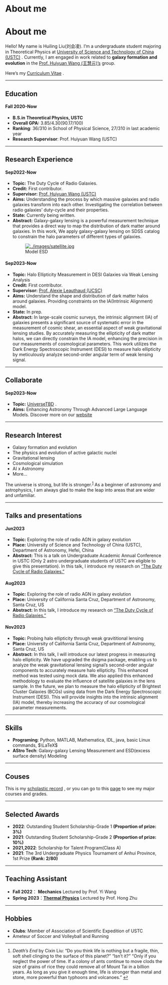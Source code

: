 # About me

<h1 id="about-me">About me</h1>
<p>Hello! My name is Huiling Liu(刘会凌). I&rsquo;m a undergraduate student majoring in Theoretical Physics at <a href="https://en.ustc.edu.cn/" target="_blank" rel="noopener noreffer">University of Science and Technology of China (USTC)</a>
. Currently, I am engaged in work related to <strong>galaxy formation and evolution</strong> in the <a href="http://staff.ustc.edu.cn/~whywang/index.html" target="_blank" rel="noopener noreffer">Prof. Huiyuan Wang (王慧元)&rsquo;s</a>
 group.</p>
<p>Here&rsquo;s my <a href="../docs/HuilingLiu_CV.pdf" rel="">Curriculum Vitae</a>
.</p>
<hr>
<h2 id="education">Education</h2>
<h4 id="fall-2020-now"><strong>Fall 2020-Now</strong></h4>
<ul>
<li><strong>B.S.in Theoretical Physics, USTC</strong></li>
<li><strong>Overall GPA:</strong> 3.85/4.30(90.17/100)</li>
<li><strong>Ranking</strong>: 36/310 in School of Physical Science, 27/310 in last academic year</li>
<li><strong>Research Supervisor</strong>: Prof. Huiyuan Wang (USTC)</li>
</ul>
<hr>
<h2 id="research-experience">Research Experience</h2>
<h4 id="sep2022-now">Sep2022-Now</h4>
<ul>
<li><strong>Topic:</strong> The Duty Cycle of Radio Galaxies.</li>
<li><strong>Credit:</strong> First contributor.</li>
<li><strong>Supervisor:</strong> <a href="http://staff.ustc.edu.cn/~whywang/index.html" target="_blank" rel="noopener noreffer">Prof. Huiyuan Wang (USTC)</a>
</li>
<li><strong>Aims:</strong> Understanding the process by which massive galaxies and radio galaxies transform into each other. Investigating the correlation between radio galaxies&rsquo; duty-cycle and their properties.</li>
<li><strong>State:</strong> Currently being written.</li>
<li><strong>Abstract:</strong> Galaxy-galaxy lensing is a powerful measurement technique that provides a direct way to map the distribution of dark matter around galaxies. In this work, We apply galaxy-galaxy lensing on SDSS catalog to constrain the halo parameters of different types of galaxies.
<figure><a class="lightgallery" href="../images/satellite.jpg" title="Model ESD" data-thumbnail="../images/satellite.jpg" data-sub-html="<h2>Model ESD </h2><p>Model ESD</p>">
        <img
            class="lazyload"
            src="/svg/loading.min.svg"
            data-src="../images/satellite.jpg"
            data-srcset="../images/satellite.jpg, ../images/satellite.jpg 1.5x, ../images/satellite.jpg 2x"
            data-sizes="auto"
            alt="../images/satellite.jpg" />
    </a><figcaption class="image-caption">Model ESD </figcaption>
    </figure></li>
</ul>
<h4 id="sep2023-now">Sep2023-Now</h4>
<ul>
<li><strong>Topic:</strong> Halo Ellipticity Measurement in DESI Galaxies via Weak Lensing Analysis</li>
<li><strong>Credit:</strong> First contributor.</li>
<li><strong>Supervisor:</strong> <a href="https://alexie.sites.ucsc.edu/" target="_blank" rel="noopener noreffer">Prof. Alexie Leauthaud (UCSC)</a>
</li>
<li><strong>Aims:</strong> Understand the shape and distribution of dark matter halos around galaxies. Providing constraints on the IA(Intrinsic Alignment) model.</li>
<li><strong>State:</strong> In prep.</li>
<li><strong>Abstract:</strong> In large-scale cosmic surveys, the intrinsic alignment (IA) of galaxies presents a significant source of systematic error in the measurement of cosmic shear, an essential aspect of weak gravitational lensing studies. By accurately measuring the ellipticity of dark matter halos, we can directly constrain the IA model, enhancing the precision in our measurements of cosmological parameters. This work utilizes the Dark Energy Spectroscopic Instrument (DESI) to measure halo ellipticity by meticulously analyze second-order angular term of weak lensing signal.</li>
</ul>
<hr>
<h2 id="collaborate">Collaborate</h2>
<h4 id="sep2023-now-1">Sep2023-Now</h4>
<ul>
<li><strong>Topic:</strong> <a href="https://universetbd.org/" target="_blank" rel="noopener noreffer">UniverseTBD</a>
.</li>
<li><strong>Aims:</strong> Enhancing Astronomy Through Advanced Large Language Models. Discover more on our <a href="https://universetbd.org/" target="_blank" rel="noopener noreffer">website</a>
</li>
</ul>
<hr>
<h2 id="research-interest">Research Interest</h2>
<ul>
<li>Galaxy formation and evolution</li>
<li>The physics and evolution of active galactic nuclei</li>
<li>Gravitational lensing</li>
<li>Cosmological simulation</li>
<li>AI x Astronomy</li>
<li>More&hellip;</li>
</ul>
<p>The universe is strong, but life is stronger.<sup id="fnref:1"><a href="#fn:1" class="footnote-ref" role="doc-noteref">1</a></sup> As a beginner of astronomy and astrophysics, I am always glad to make the leap into areas that are wider and unfamiliar.</p>
<hr>
<h2 id="talks-and-presentations">Talks and presentations</h2>
<h4 id="jun2023">Jun2023</h4>
<ul>
<li><strong>Topic:</strong> Exploring the role of radio AGN in galaxy evolution</li>
<li><strong>Place:</strong> University of Science and Technology of China (USTC), Department of Astronomy, Hefei, China</li>
<li><strong>Abstract:</strong> This is a talk on Undergraduate Academic Annual Conference in USTC (Only 2 astro  undergraduate students of USTC are eligible to give this presentation). In this talk, I introduce my research on <a href="" rel="">&ldquo;The Duty Cycle of Radio Galaxies.&rdquo;</a>
</li>
</ul>
<h4 id="aug2023">Aug2023</h4>
<ul>
<li><strong>Topic:</strong> Exploring the role of radio AGN in galaxy evolution</li>
<li><strong>Place:</strong> University of California Santa Cruz, Department of Astronomy, Santa Cruz, US</li>
<li><strong>Abstract:</strong> In this talk, I introduce my research on <a href="" rel="">&ldquo;The Duty Cycle of Radio Galaxies.&rdquo;</a>
</li>
</ul>
<h4 id="nov2023">Nov2023</h4>
<ul>
<li><strong>Topic:</strong> Probing halo ellipticity through weak gravititional lensing</li>
<li><strong>Place:</strong> University of California Santa Cruz, Department of Astronomy, Santa Cruz, US</li>
<li><strong>Abstract:</strong> In this talk, I will introduce our latest progress in measuring halo ellipticity. We have upgraded the dsigma package, enabling us to analyze the weak gravitational lensing signal&rsquo;s second-order angular components to accurately measure halo ellipticity. This enhanced method was tested using mock data. We also applied this enhanced methodology to evaluate the influence of satellite galaxies in the lens sample. In the future, we plan to measure the halo ellipticity of Brightest Cluster Galaxies (BCGs) using data from the Dark Energy Spectroscopic Instrument (DESI). This will provide insights into the intrinsic alignment (IA) model, thereby increasing the accuracy of our cosmological parameter measurements.</li>
</ul>
<hr>
<h2 id="skills">Skills</h2>
<ul>
<li><strong>Programing</strong>:
Python, MATLAB, Mathematica, IDL, java, basic Linux commands, $\LaTeX$</li>
<li><strong>AStro Tech</strong>:
Galaxy-galaxy Lensing Measurement and ESD(excess surface density) Modeling</li>
</ul>
<hr>
<h2 id="couses">Couses</h2>
<p>This is my <a href="../docs/grade.pdf" rel="">scholastic record</a>
, or you can go to this <a href="../grade" rel="">page</a>
 to see my major courses and grades.</p>
<hr>
<h2 id="selected-awards">Selected Awards</h2>
<ul>
<li><strong>2022</strong>: Outstanding Student Scholarship-Grade 1 <strong>(Proportion of prize: 3%)</strong></li>
<li><strong>2021</strong>: Outstanding Student Scholarship-Grade 2 <strong>(Proportion of prize: 10%)</strong></li>
<li><strong>2021,2022</strong>: Scholarship for Talent Program(Class A)</li>
<li><strong>2021</strong>: The 3rd Undergraduate Physics Tournament of Anhui Province, 1st Prize <strong>(Rank: 2/80)</strong></li>
</ul>
<hr>
<h2 id="teaching-assistant">Teaching Assistant</h2>
<ul>
<li><strong>Fall 2022</strong>： <strong>Mechanics</strong> Lectured by Prof. Yi Wang</li>
<li><strong>Spring 2023</strong>：<a href="../thermal-physics/intro/" rel=""><strong>Thermal Physics</strong></a>
 Lectured by Prof. Hong Zhu</li>
</ul>
<hr>
<h2 id="hobbies">Hobbies</h2>
<ul>
<li><strong>Clubs</strong>:  Member of Association of Scientific Expedition of USTC</li>
<li>Ameteur of Soccer and Volleyball and Running</li>
</ul>
<div class="footnotes" role="doc-endnotes">
<hr>
<ol>
<li id="fn:1">
<p><em>Death&rsquo;s End</em> by Cixin Liu:
&ldquo;Do you think life is nothing but a fragile, thin, soft shell clinging to the surface of this planet?&rdquo;
&ldquo;Isn&rsquo;t it?&rdquo;
&ldquo;Only if you neglect the power of time. If a colony of ants continue to move clods the size of grains of rice they could remove all of Mount Tai in a billion years. As long as you give it enough time, life is stronger than metal and stone, more powerful than typhoons and volcanoes.&rdquo;&#160;<a href="#fnref:1" class="footnote-backref" role="doc-backlink">&#x21a9;&#xfe0e;</a></p>
</li>
</ol>
</div>

